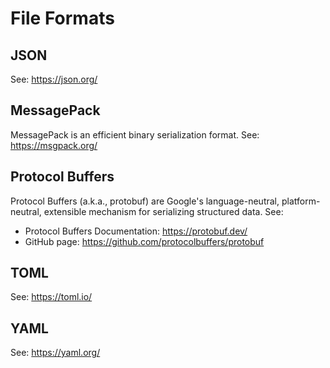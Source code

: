 # File Formats

## JSON

See: <https://json.org/>

## MessagePack

MessagePack is an efficient binary serialization format. See: <https://msgpack.org/>

## Protocol Buffers

Protocol Buffers (a.k.a., protobuf) are Google's language-neutral, platform-neutral, extensible mechanism for serializing structured data. See:

- Protocol Buffers Documentation: <https://protobuf.dev/>
- GitHub page: <https://github.com/protocolbuffers/protobuf>

## TOML

See: <https://toml.io/>

## YAML

See: <https://yaml.org/>
